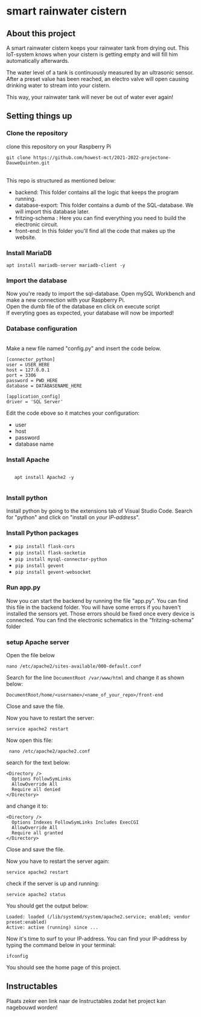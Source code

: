 # smart rainwater cistern

## About this project
A smart rainwater cistern keeps your rainwater tank from drying out. This IoT-system knows when your cistern is getting empty and will fill him automatically afterwards.

The water level of a tank is continuously measured by an ultrasonic sensor. After a preset value has been reached, an electro valve will open causing drinking water to stream into your cistern. 

This way, your rainwater tank will never be out of water ever again!

## Setting things up
### Clone the repository
clone this repository on your Raspberry Pi

    git clone https://github.com/howest-mct/2021-2022-projectone-DauweQuinten.git

 
<br>This repo is structured as mentioned below:
- backend: This folder contains all the logic that keeps the program running.
- database-export: This folder contains a dumb of the  SQL-database. We will import this database later.
- fritzing-schema : Here you can find everything you need to build the electronic circuit. 
- front-end: In this folder you'll find all the code that makes up the website. 


### Install MariaDB

    apt install mariadb-server mariadb-client -y


### Import the database
Now you're ready to import the sql-database. Open mySQL Workbench and make a new connection with your Raspberry Pi.
<br>Open the dumb file of the database en click on execute script
<br>If everyting goes as expected, your database will now be imported! 


### Database configuration
<br>Make a new file named "config.py" and insert the code below.

    [connector_python]
    user = USER_HERE
    host = 127.0.0.1
    port = 3306
    password = PWD_HERE
    database = DATABASENAME_HERE

    [application_config]
    driver = 'SQL Server'

Edit the code ebove so it matches your configuration:
- user
- host
- password
- database name
 
### Install Apache

<html>
 <code>
   apt install Apache2 -y
 </code>
</html>

### Install python
Install python by going to the extensions tab of Visual Studio Code. Search for  "python" and click on "install on *your IP-address*".

### Install Python packages

- `pip install flask-cors`
- `pip install flask-socketio`
- `pip install mysql-connector-python`
- `pip install gevent`
- `pip install gevent-websocket`
### Run app.py

Now you can start the backend by running the file "app.py". You can find this file in the backend folder. You will have some errors if you haven't installed the sensors yet. Those errors should be fixed once every device is connected. You can find the electronic schematics in the "fritzing-schema" folder

### setup Apache server

Open the file below

    nano /etc/apache2/sites-available/000-default.conf
    
Search for the line `DocumentRoot /var/www/html` and change it as shown below:

    DocumentRoot/home/<username>/<name_of_your_repo>/front-end

Close and save the file.

Now you have to restart the server:

    service apache2 restart
    
Now open this file:
     
     nano /etc/apache2/apache2.conf
    
 search for the text below:
 
    <Directory />
      Options FollowSymLinks
      AllowOverride All
      Require all denied
    </Directory>
 
 and change it to:
 
    <Directory />
      Options Indexes FollowSymLinks Includes ExecCGI
      AllowOverride All
      Require all granted
    </Directory>


Close and save the file.

Now you have to restart the server again:

    service apache2 restart

check if the server is up and running:

    service apache2 status

You should get the output below:

    Loaded: loaded (/lib/systemd/system/apache2.service; enabled; vendor preset:enabled)
    Active: active (running) since ...

Now it's time to surf to your IP-address. You can find your IP-address by typing the command below in your terminal:

    ifconfig

You should see the home page of this project.


## Instructables
Plaats zeker een link naar de Instructables zodat het project kan nagebouwd worden!
